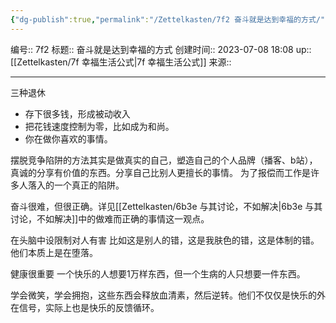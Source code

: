 ```yaml
---
{"dg-publish":true,"permalink":"/Zettelkasten/7f2 奋斗就是达到幸福的方式/","dgPassFrontmatter":true}
---
```


编号:: 7f2
标题:: 奋斗就是达到幸福的方式
创建时间:: 2023-07-08 18:08
up:: [[Zettelkasten/7f 幸福生活公式\|7f 幸福生活公式]]
来源:: 

---

三种退休
- 存下很多钱，形成被动收入
- 把花钱速度控制为零，比如成为和尚。
- 你在做你喜欢的事情。

摆脱竞争陷阱的方法其实是做真实的自己，塑造自己的个人品牌（播客、b站），真诚的分享有价值的东西。分享自己比别人更擅长的事情。
为了报偿而工作是许多人落入的一个真正的陷阱。

奋斗很难，但很正确。详见[[Zettelkasten/6b3e 与其讨论，不如解决\|6b3e 与其讨论，不如解决]]中的做难而正确的事情这一观点。

在头脑中设限制对人有害
比如这是别人的错，这是我肤色的错，这是体制的错。他们本质上是在堕落。

健康很重要
一个快乐的人想要1万样东西，但一个生病的人只想要一件东西。

学会微笑，学会拥抱，这些东西会释放血清素，然后逆转。他们不仅仅是快乐的外在信号，实际上也是快乐的反馈循环。